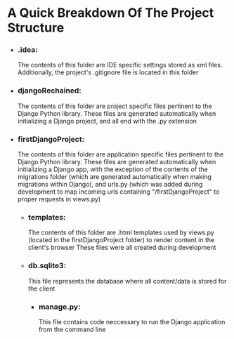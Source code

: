 
# A Quick Breakdown Of The Project Structure

- ### .idea:
  The contents of this folder are IDE specific settings stored as xml files.
  Additionally, the project's .gitignore file is located in this folder

- ### djangoRechained:
  The contents of this folder are project specific files pertinent to the Django Python library.
  These files are generated automatically when initializing a Django project, and all end with the .py extension

- ### firstDjangoProject:
  The contents of this folder are application specific files pertinent to the Django Python library.
  These files are generated automatically when initializing a Django app, with the exception of
  the contents of the migrations folder (which are generated automatically when making migrations within Django), and
  urls.py (which was added during development to map incoming urls containing "/firstDjangoProject" to proper requests in views.py)

  - ### templates:
    The contents of this folder are .html templates used by views.py (located in the firstDjangoProject folder) to render content in the client's browser
    These files were all created during development

  - ### db.sqlite3:
    This file represents the database where all content/data is stored for the client

    - ### manage.py:
      This file contains code neccessary to run the Django application from the command line
